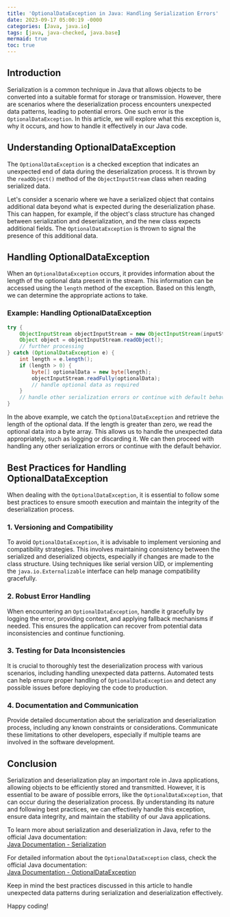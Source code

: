 ```yaml
---
title: 'OptionalDataException in Java: Handling Serialization Errors'
date: 2023-09-17 05:00:19 -0000
categories: [Java, java.io]
tags: [java, java-checked, java.base]
mermaid: true
toc: true
---
```



## Introduction

Serialization is a common technique in Java that allows objects to be converted into a suitable format for storage or transmission. However, there are scenarios where the deserialization process encounters unexpected data patterns, leading to potential errors. One such error is the `OptionalDataException`. In this article, we will explore what this exception is, why it occurs, and how to handle it effectively in our Java code.

## Understanding OptionalDataException

The `OptionalDataException` is a checked exception that indicates an unexpected end of data during the deserialization process. It is thrown by the `readObject()` method of the `ObjectInputStream` class when reading serialized data.

Let's consider a scenario where we have a serialized object that contains additional data beyond what is expected during the deserialization phase. This can happen, for example, if the object's class structure has changed between serialization and deserialization, and the new class expects additional fields. The `OptionalDataException` is thrown to signal the presence of this additional data.

## Handling OptionalDataException

When an `OptionalDataException` occurs, it provides information about the length of the optional data present in the stream. This information can be accessed using the `length` method of the exception. Based on this length, we can determine the appropriate actions to take.

### Example: Handling OptionalDataException

```java
try {
    ObjectInputStream objectInputStream = new ObjectInputStream(inputStream);
    Object object = objectInputStream.readObject();
    // further processing
} catch (OptionalDataException e) {
    int length = e.length();
    if (length > 0) {
        byte[] optionalData = new byte[length];
        objectInputStream.readFully(optionalData);
        // handle optional data as required
    }
    // handle other serialization errors or continue with default behavior
}
```

In the above example, we catch the `OptionalDataException` and retrieve the length of the optional data. If the length is greater than zero, we read the optional data into a byte array. This allows us to handle the unexpected data appropriately, such as logging or discarding it. We can then proceed with handling any other serialization errors or continue with the default behavior.

## Best Practices for Handling OptionalDataException

When dealing with the `OptionalDataException`, it is essential to follow some best practices to ensure smooth execution and maintain the integrity of the deserialization process.

### 1. Versioning and Compatibility

To avoid `OptionalDataException`, it is advisable to implement versioning and compatibility strategies. This involves maintaining consistency between the serialized and deserialized objects, especially if changes are made to the class structure. Using techniques like serial version UID, or implementing the `java.io.Externalizable` interface can help manage compatibility gracefully.

### 2. Robust Error Handling

When encountering an `OptionalDataException`, handle it gracefully by logging the error, providing context, and applying fallback mechanisms if needed. This ensures the application can recover from potential data inconsistencies and continue functioning.

### 3. Testing for Data Inconsistencies

It is crucial to thoroughly test the deserialization process with various scenarios, including handling unexpected data patterns. Automated tests can help ensure proper handling of `OptionalDataException` and detect any possible issues before deploying the code to production.

### 4. Documentation and Communication

Provide detailed documentation about the serialization and deserialization process, including any known constraints or considerations. Communicate these limitations to other developers, especially if multiple teams are involved in the software development.

## Conclusion

Serialization and deserialization play an important role in Java applications, allowing objects to be efficiently stored and transmitted. However, it is essential to be aware of possible errors, like the `OptionalDataException`, that can occur during the deserialization process. By understanding its nature and following best practices, we can effectively handle this exception, ensure data integrity, and maintain the stability of our Java applications.

To learn more about serialization and deserialization in Java, refer to the official Java documentation:  
[Java Documentation - Serialization](https://docs.oracle.com/javase/8/docs/api/java/io/Serializable.html)

For detailed information about the `OptionalDataException` class, check the official Java documentation:  
[Java Documentation - OptionalDataException](https://docs.oracle.com/en/java/javase/14/docs/api/java.base/java/io/OptionalDataException.html)

Keep in mind the best practices discussed in this article to handle unexpected data patterns during serialization and deserialization effectively.

Happy coding!